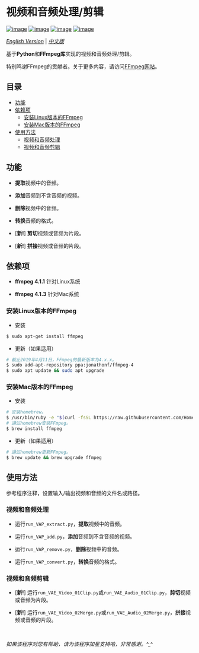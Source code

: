 # 视频和音频处理/剪辑

[![image](https://img.shields.io/badge/license-MIT-green.svg)](https://github.com/HeZhang1994/video-audio-editing/blob/master/LICENSE)
[![image](https://img.shields.io/badge/python-3.7-blue.svg)]()
[![image](https://img.shields.io/badge/status-stable-brightgreen.svg)]()
[![image](https://img.shields.io/badge/build-passing-brightgreen.svg)]()

[*English Version*](https://github.com/HeZhang1994/video-audio-editing/blob/master/README.md) | [*中文版*](https://github.com/HeZhang1994/video-audio-editing/blob/master/README-cn.md)

基于**Python**和**FFmpeg库**实现的视频和音频处理/剪辑。

特别鸣谢FFmpeg的贡献者。关于更多内容，请访问[FFmpeg网站](https://www.ffmpeg.org/)。

## 目录

- [功能](#功能)
- [依赖项](#依赖项)
  - [安装Linux版本的FFmpeg](#安装linux版本的ffmpeg)
  - [安装Mac版本的FFmpeg](#安装mac版本的ffmpeg)
- [使用方法](#使用方法)
  - [视频和音频处理](#视频和音频处理)
  - [视频和音频剪辑](#视频和音频剪辑)

## 功能

- **提取**视频中的音频。

- **添加**音频到不含音频的视频。

- **删除**视频中的音频。

- **转换**音频的格式。

- [**新!**] **剪切**视频或音频为片段。

- [**新!**] **拼接**视频或音频的片段。

## 依赖项

* __ffmpeg 4.1.1__ 针对Linux系统

* __ffmpeg 4.1.3__ 针对Mac系统

### 安装Linux版本的FFmpeg

* 安装
```bash
$ sudo apt-get install ffmpeg
```

* 更新（如果适用）
```bash
# 截止2019年4月11日，FFmpeg的最新版本为4.x.x。
$ sudo add-apt-repository ppa:jonathonf/ffmpeg-4
$ sudo apt update && sudo apt upgrade
```

### 安装Mac版本的FFmpeg

* 安装
```bash
# 安装homebrew。
$ /usr/bin/ruby -e "$(curl -fsSL https://raw.githubusercontent.com/Homebrew/install/master/install)"
# 通过homebrew安装FFmpeg。
$ brew install ffmpeg
```

* 更新（如果适用）
```bash
# 通过homebrew更新FFmpeg。
$ brew update && brew upgrade ffmpeg
```

## 使用方法

参考程序注释，设置输入/输出视频和音频的文件名或路径。

### 视频和音频处理

- 运行`run_VAP_extract.py`，**提取**视频中的音频。

- 运行`run_VAP_add.py`，**添加**音频到不含音频的视频。

- 运行`run_VAP_remove.py`，**删除**视频中的音频。

- 运行`run_VAP_convert.py`，**转换**音频的格式。

### 视频和音频剪辑

- [**新!**] 运行`run_VAE_Video_01Clip.py`或`run_VAE_Audio_01Clip.py`，**剪切**视频或音频为片段。

- [**新!**] 运行`run_VAE_Video_02Merge.py`或`run_VAE_Audio_02Merge.py`，**拼接**视频或音频的片段。

<br>

<i>如果该程序对您有帮助，请为该程序加星支持哈，非常感谢。^_^</i>
